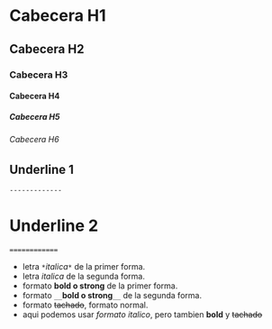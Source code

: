 # Cabecera H1

## Cabecera H2

### Cabecera H3

#### Cabecera H4

##### Cabecera H5

###### Cabecera H6

## Underline 1

`-------------`

# Underline 2

`============`

- letra `*`_italica_`*` de la primer forma.
- letra _italica_ de la segunda forma.
- formato **bold o strong** de la primer forma.
- formato `__`**bold o strong**`__` de la segunda forma.
- formato ~~tachado~~, formato normal.
- aqui podemos usar _formato italico_, pero tambien **bold** y ~~tachado~~
